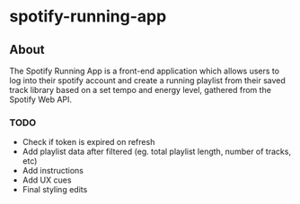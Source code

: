 # spotify-running-app

## About
The Spotify Running App is a front-end application which allows users to log into their spotify account and create a running playlist from their saved track library based on a set tempo and energy level, gathered from the Spotify Web API.

### TODO
- Check if token is expired on refresh
- Add playlist data after filtered (eg. total playlist length, number of tracks, etc)
- Add instructions
- Add UX cues
- Final styling edits

